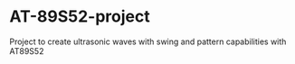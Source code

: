 # AT-89S52-project
Project to create ultrasonic waves with swing and pattern capabilities with AT89S52
